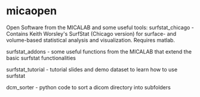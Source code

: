 # micaopen

Open Software from the MICALAB and some useful tools: 
surfstat_chicago - Contains Keith Worsley's SurfStat (Chicago version) for surface- and 
volume-based statistical analysis and visualization. Requires matlab. 

surfstat_addons - some useful functions from the MICALAB that extend the basic surfstat
functionalities

surfstat_tutorial - tutorial slides and demo dataset to learn how to use surfstat 

dcm_sorter - python code to sort a dicom directory into subfolders 

